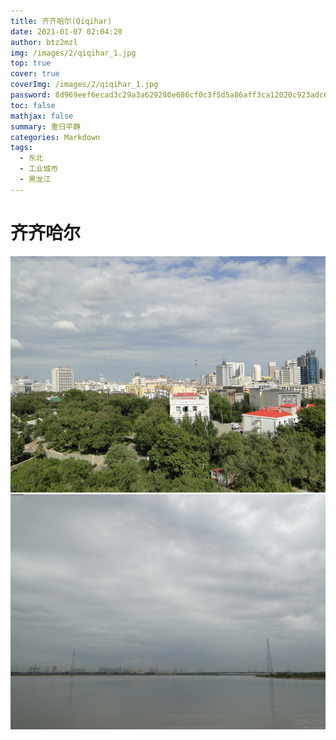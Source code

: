 ```yaml
---
title: 齐齐哈尔(Qiqihar)
date: 2021-01-07 02:04:20
author: btz2mzl
img: /images/2/qiqihar_1.jpg
top: true
cover: true
coverImg: /images/2/qiqihar_1.jpg
password: 8d969eef6ecad3c29a3a629280e686cf0c3f5d5a86aff3ca12020c923adc6c92
toc: false
mathjax: false
summary: 重归平静
categories: Markdown
tags:
  - 东北
  - 工业城市
  - 黑龙江
---
```

# 齐齐哈尔
![属于东北的时代悄然落幕，辉煌的工业城市也重归平静小城（摄于龙沙公园）](/images/2/qiqihar_1.jpg)
![嫩江，中国水质最好的河流（摄于明月岛）](/images/2/qiqihar_2.jpg)
